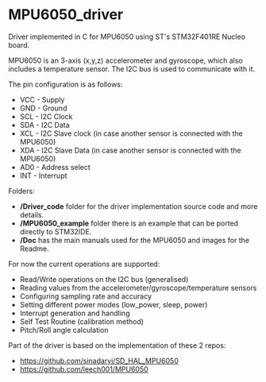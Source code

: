 # MPU6050_driver
Driver implemented in C for MPU6050 using ST's STM32F401RE Nucleo board.

MPU6050 is an 3-axis (x,y,z) accelerometer and gyroscope, which also includes a temperature sensor.
The I2C bus is used to communicate with it.

The pin configuration is as follows:
- VCC - Supply
- GND - Ground
- SCL - I2C Clock
- SDA - I2C Data
- XCL - I2C Slave clock (in case another sensor is connected with the MPU6050)
- XDA - I2C Slave Data (in case another sensor is connected with the MPU6050)
- AD0 - Address select
- INT - Interrupt

Folders:
- **/Driver_code** folder for the driver implementation source code and more details.
- **/MPU6050_example** folder there is an example that can be ported directly to STM32IDE.
- **/Doc** has the main manuals used for the MPU6050 and images for the Readme.

For now the current operations are supported:
- Read/Write operations on the I2C bus (generalised)
- Reading values from the accelerometer/gyroscope/temperature sensors
- Configuring sampling rate and accuracy
- Setting different power modes (low_power, sleep, power)
- Interrupt generation and handling
- Self Test Routine (calibration method)
- Pitch/Roll angle calculation

Part of the driver is based on the implementation of these 2 repos:
 - https://github.com/sinadarvi/SD_HAL_MPU6050
 - https://github.com/leech001/MPU6050
